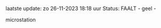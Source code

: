 laatste update: 
zo 26-11-2023 18:18   uur 
Status: FAALT - geel - 
<div class="service Y">microstation</div>